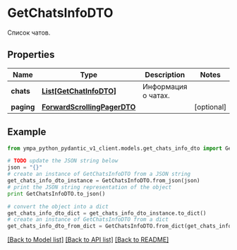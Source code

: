 # GetChatsInfoDTO

Список чатов.

## Properties
Name | Type | Description | Notes
------------ | ------------- | ------------- | -------------
**chats** | [**List[GetChatInfoDTO]**](GetChatInfoDTO.md) | Информация о чатах. | 
**paging** | [**ForwardScrollingPagerDTO**](ForwardScrollingPagerDTO.md) |  | [optional] 

## Example

```python
from ympa_python_pydantic_v1_client.models.get_chats_info_dto import GetChatsInfoDTO

# TODO update the JSON string below
json = "{}"
# create an instance of GetChatsInfoDTO from a JSON string
get_chats_info_dto_instance = GetChatsInfoDTO.from_json(json)
# print the JSON string representation of the object
print GetChatsInfoDTO.to_json()

# convert the object into a dict
get_chats_info_dto_dict = get_chats_info_dto_instance.to_dict()
# create an instance of GetChatsInfoDTO from a dict
get_chats_info_dto_from_dict = GetChatsInfoDTO.from_dict(get_chats_info_dto_dict)
```
[[Back to Model list]](../README.md#documentation-for-models) [[Back to API list]](../README.md#documentation-for-api-endpoints) [[Back to README]](../README.md)


